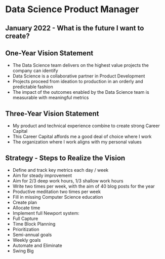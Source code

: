 # Data Science Product Manager
## January 2022 - What is the future I want to create?
## One-Year Vision Statement
* The Data Science team delivers on the highest value projects the company can identify
* Data Science is a collaborative partner in Product Development
* Projects proceed from ideation to production in an orderly and predictable fashion
* The impact of the outcomes enabled by the Data Science team is measurable with meaningful metrics 
## Three-Year Vision Statement
* My product and technical experience combine to create strong Career Capital
* This Career Capital affords me a good deal of choice where I work
* The organization where I work aligns with my personal values

## Strategy - Steps to Realize the Vision
* Define and track key metrics each day / week
* Aim for steady improvement
* Aim for 2/3 deep work hours, 1/3 shallow work hours
* Write two times per week, with the aim of 40 blog posts for the year
* Productive meditation two times per week
* Fill in missing Computer Science education
 * Create plan
 * Allocate time
* Implement full Newport system:
 * Full Capture
 * Time Block Planning
 * Prioritization
 * Semi-annual goals
 * Weekly goals
 * Automate and Eliminate
 * Swing Big
